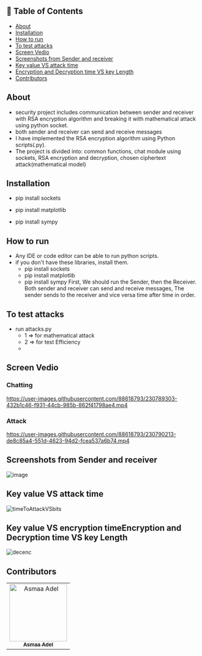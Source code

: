 ## 📝 Table of Contents

- [About ](#about-)
- [Installation ](#installation-)
- [How to run ](#run)
- [To test attacks ](#to-test-attacks-)
- [Screen Vedio ](#screen-vedio)
- [Screenshots from Sender and receiver ](#screen-shot)
- [Key value VS attack time ](#key-value-vs-attack-time-)
- [Encryption and Decryption time VS key Length ](#encryption-time-)
- [Contributors ](#contributors-)

## About <a name = "about"></a>
- security project includes communication between sender and receiver with RSA encryption algorithm and breaking it with mathematical attack using python socket.
- both sender and receiver can send and receive messages
- I have implemented the RSA encryption algorithm using Python scripts(.py).
- The project is divided into: common functions, chat module using sockets, RSA encryption and decryption, chosen ciphertext attack(mathematical model)

## Installation <a name = "installation"></a>

- pip install sockets

- pip install matplotlib

- pip install sympy
## How to run <a name = "run"></a>
- Any IDE or code editor can be able to run python scripts.
- if you don't have these libraries, install them.
  - pip install sockets
  - pip install matplotlib
  - pip install sympy
First, We should run the Sender, then the Receiver.
Both sender and receiver can send and receive messages, The sender sends to the receiver and vice versa time after time in order.


## To test attacks <a name = "attacks"></a>
- run attacks.py
  - 1 => for mathematical attack
  - 2 => for test Efficiency
  - 
## Screen Vedio <a name = "screen-vedio"></a>

### Chatting
https://user-images.githubusercontent.com/88618793/230789303-432b1c46-f931-44cb-985b-862f41798ae4.mp4

### Attack
https://user-images.githubusercontent.com/88618793/230790213-de8c85a4-551d-4623-94d2-fcea537a6b74.mp4




## Screenshots from Sender and receiver <a name = "screen-shot"></a>
![image](https://user-images.githubusercontent.com/88618793/230746369-5297edfb-8a24-4845-938a-9a099a7595af.png)

## Key value VS attack time <a name = "key-value-vs-attack-time"></a>
![timeToAttackVSbits](https://user-images.githubusercontent.com/88618793/230743985-fbe33b04-4700-4a28-ac0c-ed43b90f72e1.png)

## Key value VS encryption timeEncryption and Decryption time VS key Length <a name = "encryption-time"></a>
![decenc](https://user-images.githubusercontent.com/88618793/230790974-5742be7f-f5f3-4fb8-8cca-98203a7d30e9.PNG)

## Contributors <a name = "Contributors"></a>

<table>
  <tr>
    <td align="center">
    <a href="https://github.com/asmaaadel0" target="_black">
    <img src="https://avatars.githubusercontent.com/u/88618793?s=400&u=886a14dc5ef5c205a8e51942efe9665ed8fd4717&v=4" width="150px;" alt="Asmaa Adel"/>
    <br />
    <sub><b>Asmaa Adel</b></sub></a>
    
  </tr>
 </table>

